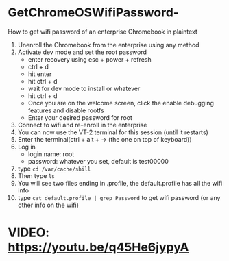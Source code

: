 # GetChromeOSWifiPassword-
How to get wifi password of an enterprise Chromebook in plaintext

1.  Unenroll the Chromebook from the enterprise using any method
2.  Activate dev mode and set the root password
    - enter recovery using esc + power + refresh
    - ctrl + d
    - hit enter
    - hit ctrl + d
    - wait for dev mode to install or whatever
    - hit ctrl + d
    - Once you are on the welcome screen, click the enable debugging features and disable rootfs
    - Enter your desired password for root
4. Connect to wifi and re-enroll in the enterprise 
5. You can now use the VT-2 terminal for this session (until it restarts)
6. Enter the terminal(ctrl + alt + → (the one on top of keyboard))
7. Log in
   - login name: root
   - password: whatever you set, default is test00000
8. type ``cd /var/cache/shill``
9. Then type ``ls``
10. You will see two files ending in .profile, the default.profile has all the wifi info
11. type ``cat default.profile | grep Password`` to get wifi password (or any other info on the wifi) 

# VIDEO: https://youtu.be/q45He6jypyA 
